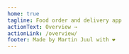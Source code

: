```yaml
---
home: true
tagline: Food order and delivery app
actionText: Overview →
actionLink: /overview/
footer: Made by Martin Juul with ❤️
---
```

